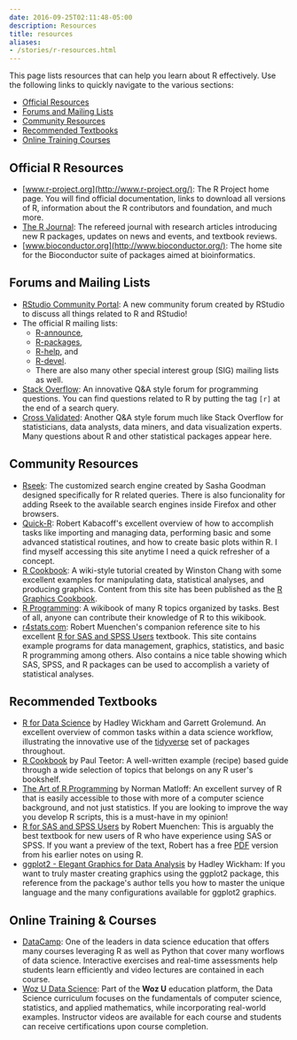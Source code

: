 ```yaml
---
date: 2016-09-25T02:11:48-05:00
description: Resources
title: resources
aliases:
- /stories/r-resources.html
---
```


This page lists resources that can help you learn about R effectively.  Use the following links to quickly navigate to the various sections:

* [Official Resources](#official_resources)
* [Forums and Mailing Lists](#forums)
* [Community Resources](#community_resources)
* [Recommended Textbooks](#books)
* [Online Training Courses](#training)

## <a id="official_resources"></a>Official R Resources 

* [www.r-project.org](http://www.r-project.org/): The R Project home page. You will find official documentation, links to download all versions of R, information about the R contributors and foundation, and much more.
* [The R Journal](http://journal.r-project.org/index.html): The refereed journal with research articles introducing new R packages, updates on news and events, and textbook reviews.
* [www.bioconductor.org](http://www.bioconductor.org/): The home site for the Bioconductor suite of packages aimed at bioinformatics.

## <a id="forums"></a>Forums and Mailing Lists

* [RStudio Community Portal](https://community.rstudio.com): A new community forum created by RStudio to discuss all things related to R and RStudio!
* The official R mailing lists:
    + [R-announce](http://blog.gmane.org/gmane.comp.lang.r.announce),
    + [R-packages](http://blog.gmane.org/gmane.comp.lang.r.packages),
    + [R-help](http://blog.gmane.org/gmane.comp.lang.r.general), and
    + [R-devel](http://blog.gmane.org/gmane.comp.lang.r.devel).
    + There are also many other special interest group (SIG) mailing lists as well.
* [Stack Overflow](http://stackoverflow.com/questions/tagged/r): An innovative Q&A style forum for programming questions. You can find questions related to R by putting the tag `[r]` at the end of a search query.
* [Cross Validated](http://stats.stackexchange.com/): Another Q&A style forum much like Stack Overflow for statisticians, data analysts, data miners, and data visualization experts.  Many questions about R and other statistical packages appear here.

## <a id="community_resources"></a>Community Resources

* [Rseek](http://www.rseek.org/): The customized search engine created by Sasha Goodman designed specifically for R related queries. There is also funcionality for adding Rseek to the available search engines inside Firefox and other browsers.
* [Quick-R](http://www.statmethods.net): Robert Kabacoff's excellent overview of how to accomplish tasks like importing and managing data, performing basic and some advanced statistical routines, and how to create basic plots within R. I find myself accessing this site anytime I need a quick refresher of a concept.
* [R Cookbook](http://www.cookbook-r.com/Graphs/): A wiki-style tutorial created by Winston Chang with some excellent examples for manipulating data, statistical analyses, and producing graphics.  Content from this site has been published as the [R Graphics Cookbook](http://shop.oreilly.com/product/0636920023135.do).
* [R Programming](http://en.wikibooks.org/wiki/R_Programming): A wikibook of many R topics organized by tasks. Best of all, anyone can contribute their knowledge of R to this wikibook.
* [r4stats.com](http://r4stats.com/): Robert Muenchen's companion reference site to his excellent [R for SAS and SPSS Users](http://www.springer.com/us/book/9780387094182) textbook. This site contains example programs for data management, graphics, statistics, and basic R programming among others. Also contains a nice table showing which SAS, SPSS, and R packages can be used to accomplish a variety of statistical analyses.

## <a id="books"></a>Recommended Textbooks

* [R for Data Science](http://r4ds.had.co.nz/) by Hadley Wickham and Garrett Grolemund.  An excellent overview of common tasks within a data science workflow, illustrating the innovative use of the [tidyverse](https://www.tidyverse.org/) set of packages throughout.
* [R Cookbook](http://shop.oreilly.com/product/9780596809164.do) by Paul Teetor: A well-written example (recipe) based guide through a wide selection of topics that belongs on any R user's bookshelf.
* [The Art of R Programming](http://shop.oreilly.com/product/9781593273842.do) by Norman Matloff: An excellent survey of R that is easily accessible to those with more of a computer science background, and not just statistics. If you are looking to improve the way you develop R scripts, this is a must-have in my opinion!
* [R for SAS and SPSS Users](http://www.rforsasandspssusers.com/) by Robert Muenchen: This is arguably the best textbook for new users of R who have experience using SAS or SPSS. If you want a preview of the text, Robert has a free [PDF](http://docs.google.com/viewer?a=v&pid=sites&srcid=ZGVmYXVsdGRvbWFpbnxyNHN0YXRpc3RpY3N8Z3g6MWNmZDQ4ZjcwODY2Y2I0Yw) version from his earlier notes on using R.
* [ggplot2 - Elegant Graphics for Data Analysis](http://had.co.nz/ggplot2/book/) by Hadley Wickham: If you want to truly master creating graphics using the ggplot2 package, this reference from the package's author tells you how to master the unique language and the many configurations available for ggplot2 graphics.

## <a id="training"></a>Online Training & Courses

* [DataCamp](https://www.datacamp.com): One of the leaders in data science education that offers many courses leveraging R as well as Python that cover many worflows of data science.  Interactive exercises and real-time assessments help students learn efficiently and video lectures are contained in each course.  
* [Woz U Data Science](https://woz-u.com/data-science-2/): Part of the __Woz U__ education platform, the Data Science curriculum focuses on the fundamentals of computer science, statistics, and applied mathematics, while incorporating real-world examples.  Instructor videos are available for each course and students can receive certifications upon course completion.
